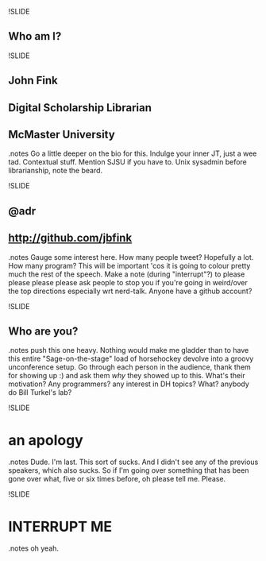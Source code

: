 !SLIDE
## Who am I? ##

!SLIDE 
## John Fink ##
## Digital Scholarship Librarian ##
## McMaster University ##

.notes Go a little deeper on the bio for this. Indulge your inner JT, just a wee tad. Contextual stuff. Mention SJSU if you have to. Unix sysadmin before librarianship, note the beard.

!SLIDE 
## @adr ##
## http://github.com/jbfink ##

.notes Gauge some interest here. How many people tweet? Hopefully a lot. How many program? This will be important 'cos it is going to colour pretty much the rest of the speech. Make a note (during "interrupt"?) to please please please please ask people to stop you if you're going in weird/over the top directions especially wrt nerd-talk. Anyone have a github account?

!SLIDE
## Who are you? ##

.notes push this one heavy. Nothing would make me gladder than to have this entire "Sage-on-the-stage" load of horsehockey devolve into a groovy unconference setup. Go through each person in the audience, thank them for showing up :) and ask them *why* they showed up to this. What's their motivation? Any programmers? any interest in DH topics? What? anybody do Bill Turkel's lab?

!SLIDE
# an apology #

.notes Dude. I'm last. This sort of sucks. And I didn't see any of the previous speakers, which also sucks. So if I'm going over something that has been gone over what, five or six times before, oh please tell me. Please.

!SLIDE
# INTERRUPT ME #

.notes oh yeah.
